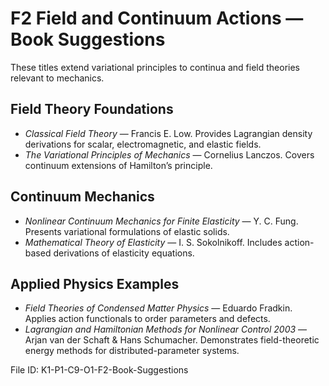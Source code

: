 # F2 Field and Continuum Actions — Book Suggestions

These titles extend variational principles to continua and field theories relevant to mechanics.

## Field Theory Foundations
- *Classical Field Theory* — Francis E. Low. Provides Lagrangian density derivations for scalar, electromagnetic, and elastic fields.
- *The Variational Principles of Mechanics* — Cornelius Lanczos. Covers continuum extensions of Hamilton’s principle.

## Continuum Mechanics
- *Nonlinear Continuum Mechanics for Finite Elasticity* — Y. C. Fung. Presents variational formulations of elastic solids.
- *Mathematical Theory of Elasticity* — I. S. Sokolnikoff. Includes action-based derivations of elasticity equations.

## Applied Physics Examples
- *Field Theories of Condensed Matter Physics* — Eduardo Fradkin. Applies action functionals to order parameters and defects.
- *Lagrangian and Hamiltonian Methods for Nonlinear Control 2003* — Arjan van der Schaft & Hans Schumacher. Demonstrates field-theoretic energy methods for distributed-parameter systems.

File ID: K1-P1-C9-O1-F2-Book-Suggestions
